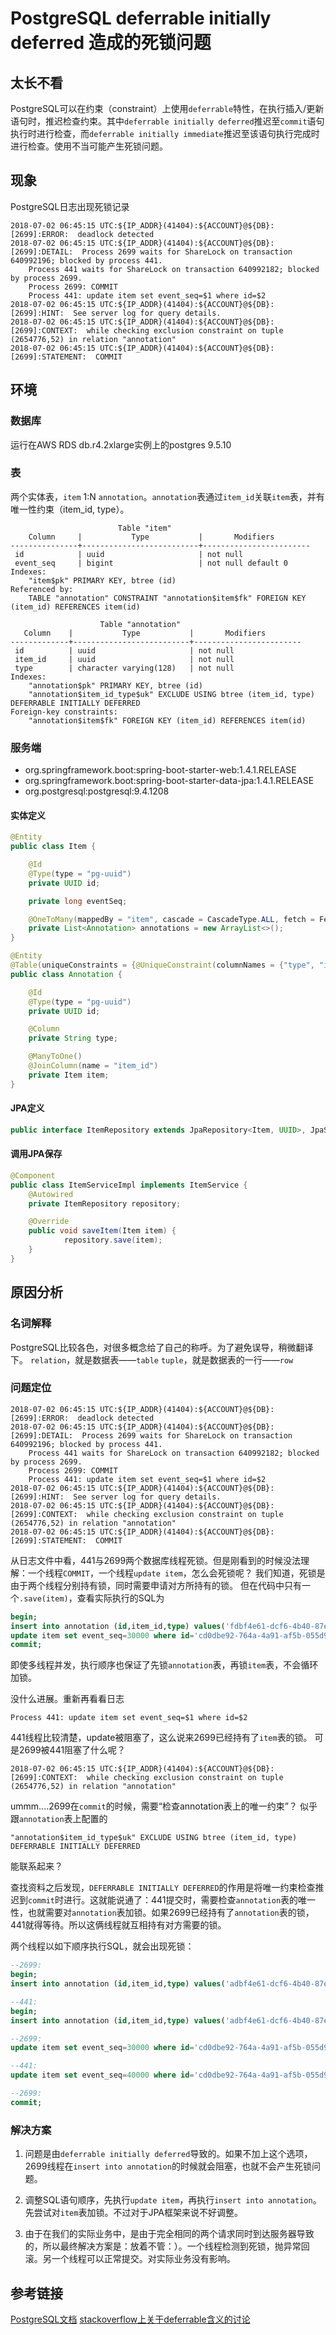 # PostgreSQL deferrable initially deferred 造成的死锁问题

## 太长不看

PostgreSQL可以在约束（constraint）上使用`deferrable`特性，在执行插入/更新语句时，推迟检查约束。其中`deferrable initially deferred`推迟至`commit`语句执行时进行检查，而`deferrable initially immediate`推迟至该语句执行完成时进行检查。使用不当可能产生死锁问题。

## 现象

PostgreSQL日志出现死锁记录

```postgresql
2018-07-02 06:45:15 UTC:${IP_ADDR}(41404):${ACCOUNT}@${DB}:[2699]:ERROR:  deadlock detected
2018-07-02 06:45:15 UTC:${IP_ADDR}(41404):${ACCOUNT}@${DB}:[2699]:DETAIL:  Process 2699 waits for ShareLock on transaction 640992196; blocked by process 441.
	Process 441 waits for ShareLock on transaction 640992182; blocked by process 2699.
	Process 2699: COMMIT
	Process 441: update item set event_seq=$1 where id=$2
2018-07-02 06:45:15 UTC:${IP_ADDR}(41404):${ACCOUNT}@${DB}:[2699]:HINT:  See server log for query details.
2018-07-02 06:45:15 UTC:${IP_ADDR}(41404):${ACCOUNT}@${DB}:[2699]:CONTEXT:  while checking exclusion constraint on tuple (2654776,52) in relation "annotation"
2018-07-02 06:45:15 UTC:${IP_ADDR}(41404):${ACCOUNT}@${DB}:[2699]:STATEMENT:  COMMIT
```

## 环境

### 数据库
运行在AWS RDS db.r4.2xlarge实例上的postgres 9.5.10

### 表
两个实体表，`item`  1:N `annotation`。`annotation`表通过`item_id`关联`item`表，并有唯一性约束（item_id, type）。

```
                        Table "item"
    Column     |           Type           |       Modifiers        
---------------+--------------------------+------------------------
 id            | uuid                     | not null
 event_seq     | bigint                   | not null default 0
Indexes:
    "item$pk" PRIMARY KEY, btree (id)
Referenced by:
    TABLE "annotation" CONSTRAINT "annotation$item$fk" FOREIGN KEY (item_id) REFERENCES item(id)
```

```
                    Table "annotation"
   Column    |           Type           |       Modifiers        
-------------+--------------------------+------------------------
 id          | uuid                     | not null
 item_id     | uuid                     | not null
 type        | character varying(128)   | not null
Indexes:
    "annotation$pk" PRIMARY KEY, btree (id)
    "annotation$item_id_type$uk" EXCLUDE USING btree (item_id, type) DEFERRABLE INITIALLY DEFERRED
Foreign-key constraints:
    "annotation$item$fk" FOREIGN KEY (item_id) REFERENCES item(id)

```
### 服务端
* org.springframework.boot:spring-boot-starter-web:1.4.1.RELEASE
* org.springframework.boot:spring-boot-starter-data-jpa:1.4.1.RELEASE
* org.postgresql:postgresql:9.4.1208

#### 实体定义
```java
@Entity
public class Item {

    @Id
    @Type(type = "pg-uuid")
    private UUID id;

    private long eventSeq;

    @OneToMany(mappedBy = "item", cascade = CascadeType.ALL, fetch = FetchType.EAGER, orphanRemoval = true)
    private List<Annotation> annotations = new ArrayList<>();
}
```

```java
@Entity
@Table(uniqueConstraints = {@UniqueConstraint(columnNames = {"type", "item_id"})})
public class Annotation {

    @Id
    @Type(type = "pg-uuid")
    private UUID id;

    @Column
    private String type;

    @ManyToOne()
    @JoinColumn(name = "item_id")
    private Item item;
}
```

#### JPA定义

```java
public interface ItemRepository extends JpaRepository<Item, UUID>, JpaSpecificationExecutor<Item> {}
```

#### 调用JPA保存
```java
@Component
public class ItemServiceImpl implements ItemService {
    @Autowired
    private ItemRepository repository;

    @Override
    public void saveItem(Item item) {
            repository.save(item);
    }
}
```

## 原因分析
### 名词解释
PostgreSQL比较各色，对很多概念给了自己的称呼。为了避免误导，稍微翻译下。
`relation`，就是数据表——`table`
`tuple`，就是数据表的一行——`row`

### 问题定位
```log
2018-07-02 06:45:15 UTC:${IP_ADDR}(41404):${ACCOUNT}@${DB}:[2699]:ERROR:  deadlock detected
2018-07-02 06:45:15 UTC:${IP_ADDR}(41404):${ACCOUNT}@${DB}:[2699]:DETAIL:  Process 2699 waits for ShareLock on transaction 640992196; blocked by process 441.
	Process 441 waits for ShareLock on transaction 640992182; blocked by process 2699.
	Process 2699: COMMIT
	Process 441: update item set event_seq=$1 where id=$2
2018-07-02 06:45:15 UTC:${IP_ADDR}(41404):${ACCOUNT}@${DB}:[2699]:HINT:  See server log for query details.
2018-07-02 06:45:15 UTC:${IP_ADDR}(41404):${ACCOUNT}@${DB}:[2699]:CONTEXT:  while checking exclusion constraint on tuple (2654776,52) in relation "annotation"
2018-07-02 06:45:15 UTC:${IP_ADDR}(41404):${ACCOUNT}@${DB}:[2699]:STATEMENT:  COMMIT
```

从日志文件中看，441与2699两个数据库线程死锁。但是刚看到的时候没法理解：一个线程`COMMIT`，一个线程`update item`，怎么会死锁呢？
我们知道，死锁是由于两个线程分别持有锁，同时需要申请对方所持有的锁。
但在代码中只有一个`.save(item)`，查看实际执行的SQL为
```sql
begin;
insert into annotation (id,item_id,type) values('fdbf4e61-dcf6-4b40-87e6-c81c0a14c001','cd0dbe92-764a-4a91-af5b-055d9387f4b6','note');
update item set event_seq=30000 where id='cd0dbe92-764a-4a91-af5b-055d9387f4b6';
commit;
```
即使多线程并发，执行顺序也保证了先锁`annotation`表，再锁`item`表，不会循环加锁。

没什么进展。重新再看看日志
```log
Process 441: update item set event_seq=$1 where id=$2
```
441线程比较清楚，update被阻塞了，这么说来2699已经持有了`item`表的锁。
可是2699被441阻塞了什么呢？
```postgresql
2018-07-02 06:45:15 UTC:${IP_ADDR}(41404):${ACCOUNT}@${DB}:[2699]:CONTEXT:  while checking exclusion constraint on tuple (2654776,52) in relation "annotation"
```
ummm....2699在`commit`的时候，需要“检查annotation表上的唯一约束”？
似乎跟`annotation`表上配置的
```postgresql
"annotation$item_id_type$uk" EXCLUDE USING btree (item_id, type) DEFERRABLE INITIALLY DEFERRED
```
能联系起来？

查找资料之后发现，`DEFERRABLE INITIALLY DEFERRED`的作用是将唯一约束检查推迟到`commit`时进行。这就能说通了：441提交时，需要检查`annotation`表的唯一性，也就需要对`annotation`表加锁。如果2699已经持有了`annotation`表的锁，441就得等待。所以这俩线程就互相持有对方需要的锁。

两个线程以如下顺序执行SQL，就会出现死锁：

```sql
--2699:
begin;
insert into annotation (id,item_id,type) values('adbf4e61-dcf6-4b40-87e6-c81c0a14c001','ad0dbe92-764a-4a91-af5b-055d9387f4b6','note');

--441:
begin;
insert into annotation (id,item_id,type) values('adbf4e61-dcf6-4b40-87e6-c81c0a14c002','ad0dbe92-764a-4a91-af5b-055d9387f4b6','note');

--2699:
update item set event_seq=30000 where id='cd0dbe92-764a-4a91-af5b-055d9387f4b6';

--441:
update item set event_seq=40000 where id='cd0dbe92-764a-4a91-af5b-055d9387f4b6';

--2699:
commit;
```

### 解决方案
1. 问题是由`deferrable initially deferred`导致的。如果不加上这个选项，2699线程在`insert into annotation`的时候就会阻塞，也就不会产生死锁问题。

2. 调整SQL语句顺序，先执行`update item`，再执行`insert into annotation`。先尝试对`item`表加锁。不过对于JPA框架来说不好调整。

3. 由于在我们的实际业务中，是由于完全相同的两个请求同时到达服务器导致的，所以最终解决方案是：放着不管：）。一个线程检测到死锁，抛异常回滚。另一个线程可以正常提交。对实际业务没有影响。


## 参考链接
[PostgreSQL文档](https://www.postgresql.org/docs/9.5/static/sql-set-constraints.html)
[stackoverflow上关于deferrable含义的讨论](https://stackoverflow.com/q/5300307/)
